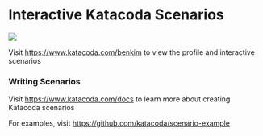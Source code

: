 # Interactive Katacoda Scenarios

[![](http://shields.katacoda.com/katacoda/benkim/count.svg)](https://www.katacoda.com/benkim "Get your profile on Katacoda.com")

Visit https://www.katacoda.com/benkim to view the profile and interactive scenarios

### Writing Scenarios
Visit https://www.katacoda.com/docs to learn more about creating Katacoda scenarios

For examples, visit https://github.com/katacoda/scenario-example
